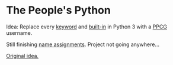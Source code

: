 # The People's Python

Idea: Replace every [keyword](http://www.programiz.com/python-programming/keyword-list) and [built-in](https://docs.python.org/3/library/functions.html) in Python 3 with a [PPCG](https://codegolf.stackexchange.com/) username.

Still finishing [name assignments](https://github.com/HelkaHomba/ThePeoplesPython/blob/master/assignments.txt). Project not going anywhere...

[Original idea.](https://chat.stackexchange.com/transcript/message/30148665#30148665)
